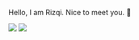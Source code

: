 Hello, I am Rizqi. Nice to meet you. 👋

![](https://github-readme-stats.vercel.app/api?username=rizqikazukun&theme=transparent&hide_rank=true&hide_border=true&show_icons=true&title_color=adbac7&text_color=adbac7&hide_title=false&icon_color=adbac7)
![](https://github-readme-stats.vercel.app/api/top-langs/?username=rizqikazukun&theme=transparent&layout=compact&hide_border=true&title_color=adbac7&text_color=adbac7&hide_title=false&langs_count=8)



